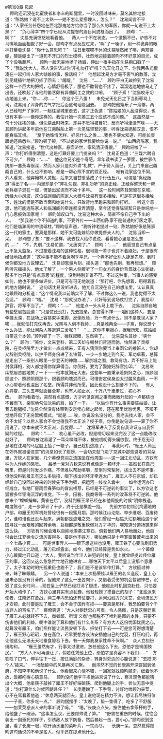 #第100章 风起<br />    顾昀还沉浸在北蛮使者和李丰的断腿里，一时没回过味来，莫名其妙地接道：“陈姑娘？说不上太熟——她不怎么爱搭理人，怎么？”    沈易闻言不平道：“人家任劳任怨地在西北那鬼地方给你当了那么久的军医，你就一句说不上太熟？”    “负心薄幸”四个字已经从沈提督的眉目间脱框而出了。    顾昀：“……啊？”    沈易充满愤怒地看着他。    两人一个不在状态，一个激愤不已，驴唇不对马嘴地面面相觑了好一会，顾昀才有点反应过来，“啊”了一嗓子，用一种诡异的眼神打量着沈易：“你什么意思吧？”    往日里喋喋不休的沈易陡然闭了嘴，两颊紧绷，硬是绷出了一道死不开口的烈士模样，壮烈地迎接着顾昀不怀好意的目光，成了个没嘴葫芦。    顾昀一脸无辜地扬了扬眉，伸出一根手指在沈易胸口戳了一下：“我说沈大人，圣人没告诉过你‘非礼勿打听’吗？光天化日之下，你我两条光棍凑在一起打听人家大姑娘的事，像话吗？”    他想起沈易方才毫不客气的数落，立刻见缝插针地把刀插了回去：“龌龊。”    沈易：“……”    顾昀平白无故捡到了沈易这样一个巨大的把柄，心情舒畅极了，腰也不酸背也不疼了，溜溜达达地放马走了出去，还吹起了与他的笛艺颇有异曲同工之效的口哨。    “顾子熹！”沈易咬牙切齿地追上来，“你……你……”    你这个王八蛋！    未免光天化日之下当街辱骂上司，沈易用了浑身的力气才把后面这句话隐回去。    顾昀把他娱乐了一溜够，两人已经甩开了家将，一起往皇城里走去，这才正色道：“陈姑娘的人品没得说，也很有本事——像你这样的，我估计她一次揍三五个应该不成问题。”    这虽然是一句十分找揍的话，但沈易此时听来，却并不觉得被冒犯，反而听得津津有味——尤其顾昀讲起多年前他在江南贼船上第一次见陈轻絮的事，听得沈易扼腕叹息，恨不能身临其境。    “至于她性情怎样、好恶什么之类……我也不便太知道，可能长庚跟她还熟悉些。”顾昀顿了顿，“不过她的家世我要给你说一说。”    “山西府陈家，我知道，”沈易接道，“世代出神医，悬壶济世，家风清正得很。”    顾昀轻嗤了一声：“你打听得倒清楚，这是打算好要上门提亲吗？”    沈易正色道：“三媒六聘自不可少。”    顾昀：“……”    他这位兄弟是个奇葩，早年读书读了一箩筐，被世家传统那一套荼毒很深，然而人家只是对外讲“礼教”，严于待人而已，关上门来自己龌龊自己的，什么也不影响，都是一帮心照不宣的假正经。    唯有沈家这位不同，外人看来，他弃翰林入灵枢，后来又自甘堕落成了个行伍丘八，可谓是“离经叛道”得出了名——内里却是个“非礼勿视、非礼勿听”的真正经，正经得整天和一帮老兵痞子混在一起，愣是出淤泥而不染十多年。    这一段时间陈轻絮留在京城，历经大小风波，这位临渊阁的陈家人大概与沈易有很多接触，可是在这很多接触下，姓沈的愣是不敢当面和她说什么，只敢背地里跑来和顾昀打听。    听这个意思，他可能连陈家人和临渊阁的牵连都没弄清楚，至今还觉得陈轻絮只是单纯地一门心思报效国家呢！    顾昀暗叹口气，沈易这种木头，简直不像自己手下出的人。    “那我说个你不知道的事，不要外传——山西府陈家不是普通的行医之家，他们是临渊阁的中流砥柱，”顾昀低声道，“我听钟老提过一句，陈姑娘好像是陈家这一代的家主，要真是那样，她不太可能嫁给你做提督夫人的。”    沈易当即一呆。    顾昀想了想：“要不这样，我去找人给你说说，看看她心里是怎么想的……”    “不，先别，”沈易忙道，“太唐突了。”    顾昀：“……”    他感觉自己有点皇上不急太监急，不过按着沈易的这种性格，很可能一辈子也讨不着媳妇，于是很有经验地指点道：“这种事不能不着急啊季平兄，一个弄不好让别人捷足先登，到时候你都没地方说理去。”    沈易却思量片刻，摇头道：“那也先别，我再想想。”    顾昀听完摇摇头，他太了解了，一个男人倘若听了一句女方的身份背景就心生犹疑，那多半也只是“有点意思”的程度，没到特别非谁不可。不过这种事，当事人的感受如何，他也不便多做评价，只是可有可无地说道：“那行吧，你先想着，用得着我的地方随时说。”    这句话沈易没听进去，他兀自沉浸在自己的想法里，认认真真地跟顾昀分析道：“这个情况我以前确实不了解，不过你这么一说，我也觉得不太合适。”    顾昀：“唔。”    沈易：“那就没办法了，只好等到这场仗打完了，我挂印辞官，将军不当了。”    顾昀：“……”    他差点一头从马上栽下去。    沈易自顾自地有些愁眉苦脸道：“只是仗还没打，先去提亲，总觉得不祥——咱们这种人，要是牵挂太深，在战场上容易束手束脚，反倒危险，万一有点什么，岂不是耽误人家？唉……我就怕打完仗再去，光阴与人俱不我待……真是难两全——子熹，你说想个什么办法，能让闲杂人等退避三舍呢？”    “……这你不用担心，据我所知，陈姑娘自带这个本领。”顾昀顿了一下，微眯起眼，忽然笑了。    沈易莫名其妙：“笑什么？”    顾昀：“笑你，文采登科，第二天却与翰林们背道而驰，怡然进了灵枢院，在灵枢院里方才做出一点成绩来，正有人猜测你要当上奉函公的接班人，你却又辞别灵枢院，以护甲师身份进了玄铁营，一步一步地走到今天，军功卓著，总算是走出了一条别人眼里一步登天的神路……解京城之围，救驾有功，弄不好马上能封侯拜相，别人都觉得你谋算得当，你倒好，要为了娶媳妇辞官挂印。”    沈易继续愁眉苦脸地笑了一下——他本就胸无大志，这些年一直秉承着奶妈之心，照顾照顾这个、照顾照顾那个，跟着顾昀瞎混而已，可惜安定侯身边太过腥风血雨，一不小心带着他也混出了名堂，所得并非他所愿，因此也没什么割舍不下的。    有人心异变，三头五年就面目全非，也有人如止水，十万八千里走过，初心不改。    顾昀看着他，突然有点感慨，方才听见宫闱之事而微微升起的一点郁结也不翼而飞，亲昵地勾住沈易的肩，拍了一下。    “以后你有什么事需要陈姑娘，让我去跑腿呗，”沈易全然没有体察到安定侯心绪之起伏，还在那里忧愁忧思，不知不觉地开启了无穷絮叨模式，“就是……唉，你说没名没分的，我老去找人家，会不会不太好？以后人家会不会觉得我不太正派？哎子熹，你倒是说句话——算了你不用说了，你本来就不太正派，我觉得……”    沈将军进入了反复自我论证与自我怀疑的过程。    顾昀：“……”    初心虽不必改，但是唠叨起来没完没了这一点能改改就好了。    顾昀被沈易灌了一耳朵喋喋不休，被他叨叨得头痛欲裂，终于忍无可忍地在沈易的马屁股上抽了一鞭子，自己趁机逃跑了。    与此同时，“雁王人尚且在郊外就被请进宫”的消息如长了翅膀，一会功夫就飞进了京城中那些竖着的耳朵里，方钦人在家里，几个幕僚党羽之流围坐在他周围——这一回江北动乱，方钦有种为人作嫁的感觉。    吕杨一党对方钦来说有点像是一颗坏牙——虽然长在自己嘴里，但是时时发炎作痛，不但难以帮助咀嚼，反倒时常掣肘，拔出去不是坏事。但他没料到雁王有这么多后招，眼下拔出的坏牙牵连太广，雁王人不在京城，却已经趁自己没回过神来的时候先下手为强，把运河一线收入囊中。    如今运河办已经成立，各地厂房雨后春笋似的冒出根芽，已经是不可逆转的事实了，以方钦这老狐狸多年宦海沉浮的嗅觉，下一步，田税、民商等等一系列的改革将不可逆转。他想来个“螳螂捕蝉，黄雀在后”，没料到雁王早已经在和他周旋的时候“明修栈道，暗度陈仓”，走一步算计了十步，终于还是棋差一招。    先前方钦初领沉疴遍地的户部，和雁王的军机处曾经很有一段蜜月期，那时候江山沦陷、举步维艰、百废待兴，谁和谁也还没斗起来，满朝都是患难之交，他们曾经一起焦头烂额地给这个家国寻找一丝艰难的回转余地，互相都是敬重钦佩对方才华的，哪知道分道扬镳来得这么快。    方钦有时候会难以自抑地羡慕江寒石，倘若他们两人易地而处，他自忖会比江充徐令之流厉害得多，要是他不姓方，哪怕他只是十年寒窗苦苦考出来的一个七品小官……    可是世事弄人——眼下想这些也没用，雁王铁了心要洗刷旧势力，经过江北动乱，屠刀已经露出，如今，他们已经算是势如水火。    一个幕僚小心翼翼地开口道：“大人，我听说当年洋人进犯的时候，皇上就曾经提过传位雁王的事，这回又这么急急忙忙地召他进宫……哪怕天下太平以后皇上没那个意思了，太子年幼时的托孤重臣也跑不了，我们是不是该早作打算。”    方钦回过神来，眯了眯眼睛。    另一个人说道：“本来上次杨荣桂以雁王的名义造反，皇上心里未必是没有芥蒂的，但他来了这么一出苦肉计，又借着受伤的机会暂避锋芒，沉寂了这么长时间……现在皇上俨然已经打消了疑虑，他趁此时机回京赴任，只怕要开始大动作了。”    方钦心里其实有点犹豫，他轻轻摸了摸自己的胡子：“北蛮派来使者，江南还在备战，两三年内恐怕还有仗要打，运河沿线方兴未艾，全境流民方才安顿，此时要是动了雁王，会不会于国祚有损——要真是那样，我恐怕要背个千古罪人的骂名了。”    幕僚笑道：“大人对朝廷忠心可表，令人感佩，只是这朝廷离了雁王未必就转不下去，商者鄙，所谓‘义商’也都脱不了唯利是图的本性，只要不伤害他们的利益，朝中谁说了算和他们有什么关系？有方大人这份忧国忧民之心，就算没有雁王，咱们照样能让流民安顿下去、把仗打下去——可是您可得想清楚了，雁王野心昭昭，身在高位，迟早要想方设法安插他自己的党羽，打压咱们，再让他这么无法无天地蚕食鲸吞下去，有一天你我身家性命不保啊。”    众人立刻纷纷附和。    “雁王虽然有才，行事太过激进，放任他这么下去，恐怕才是祸国殃民。”    “方大人不可再退让了，倘若任凭他上位，恐怕才是真容不下我们……”    方钦叹了口气，伸手往下一压，按住满庭的杂音，转身对旁边的心腹说道：“去把‘那个人’接来。”    一场酝酿中的风暴再次汇聚。    而浑然不觉的长庚离开深宫回到侯府，不知李丰和他说了什么，他看起来心情不错，一回家就找顾昀腻歪，缠着他不放，饭都吃得心猿意马。    顾昀没问他李丰招他进宫说了什么，察言观色都能猜出个大概，他拿筷子敲掉了雁王不好好端碗筷、爬到他腿上的手，状似无意中提道：“你打算什么时候回朝赴任？”    长庚磨蹭了一下手背，讨好地给顾昀夹菜，心不在焉看着他道：“休息两天就回去，皇上说他现在精力不济，想让我尽快归位——子熹，你多吃一点。”    顾昀摆摆手：“太晚了，垫一垫得了，吃多了不舒服——加莱荧惑派人来的事听说了吗。”    “嗯，”长庚点点头，按住他去拿茶杯的手，给他盛了一碗汤，“这事怎么议，还要顾帅说了算。”    “野兽在重伤的时候，往往会装出一副垂死的样子，引诱敌人放下防备，然后暴起一击，要小心。”顾昀说到这里，看了长庚一眼，吹开汤水里的菜叶片，一饮而尽。    长庚一呆，忽然觉得顾昀这句话说的不单是蛮人，似乎还在提点他什么。